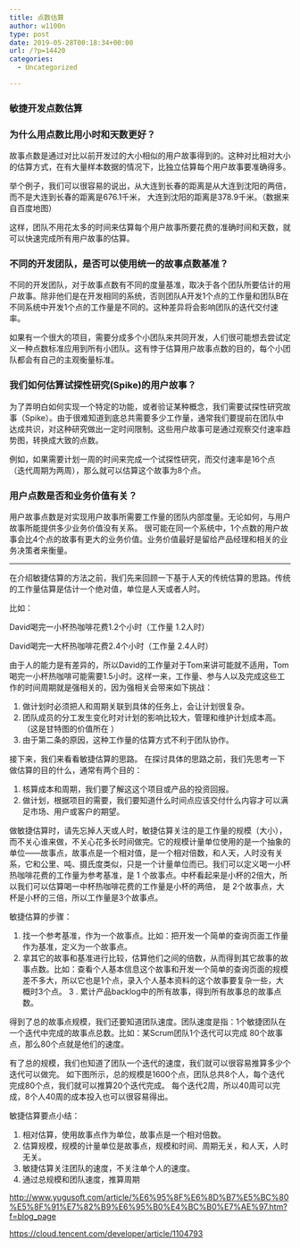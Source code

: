 ```yaml
---
title: 点数估算
author: w1100n
type: post
date: 2019-05-28T00:18:34+00:00
url: /?p=14420
categories:
  - Uncategorized

---
```

### 敏捷开发点数估算

### 为什么用点数比用小时和天数更好？

故事点数是通过对比以前开发过的大小相似的用户故事得到的。这种对比相对大小的估算方式，在有大量样本数据的情况下，比独立估算每个用户故事要准确得多。

举个例子，我们可以很容易的说出，从大连到长春的距离是从大连到沈阳的两倍，而不是大连到长春的距离是676.1千米， 大连到沈阳的距离是378.9千米。（数据来自百度地图）

这样，团队不用花太多的时间来估算每个用户故事所要花费的准确时间和天数，就可以快速完成所有用户故事的估算。

### 不同的开发团队，是否可以使用统一的故事点数基准？

不同的开发团队，对于故事点数有不同的度量基准，取决于各个团队所要估计的用户故事。除非他们是在开发相同的系统，否则团队A开发1个点的工作量和团队B在不同系统中开发1个点的工作量是不同的。这种差异将会影响团队的迭代交付速率。

如果有一个很大的项目，需要分成多个小团队来共同开发，人们很可能想去尝试定义一种点数标准应用到所有小团队。这有悖于估算用户故事点数的目的，每个小团队都会有自己的主观衡量标准。

### 我们如何估算试探性研究(Spike)的用户故事？

为了弄明白如何实现一个特定的功能，或者验证某种概念，我们需要试探性研究故事（Spike）。由于很难知道到底总共需要多少工作量，通常我们要提前在团队中达成共识，对这种研究做出一定时间限制。这些用户故事可是通过观察交付速率趋势图，转换成大致的点数。

例如，如果需要计划一周的时间来完成一个试探性研究，而交付速率是16个点（迭代周期为两周），那么就可以估算这个故事为8个点。

### 用户点数是否和业务价值有关？

用户故事点数是对实现用户故事所需要工作量的团队内部度量。无论如何，与用户故事所能提供多少业务价值没有关系。 很可能在同一个系统中，1个点数的用户故事会比4个点的故事有更大的业务价值。业务价值最好是留给产品经理和相关的业务决策者来衡量。

* * *

在介绍敏捷估算的方法之前，我们先来回顾一下基于人天的传统估算的思路。传统的工作量估算是估计一个绝对值，单位是人天或者人时。

比如：

David喝完一小杯热咖啡花费1.2个小时（工作量 1.2人时）
  
David喝完一大杯热咖啡花费2.4个小时（工作量 2.4人时）

由于人的能力是有差异的，所以David的工作量对于Tom来讲可能就不适用，Tom喝完一小杯热咖啡可能需要1.5小时。这样一来，工作量、参与人以及完成这些工作的时间周期就是强相关的，因为强相关会带来如下挑战：

  1. 做计划时必须把人和周期关联到具体的任务上，会让计划很复杂。
  2. 团队成员的分工发生变化时对计划的影响比较大，管理和维护计划成本高。（这是甘特图的价值所在 ）
  3. 由于第二条的原因，这种工作量的估算方式不利于团队协作。

接下来，我们来看看敏捷估算的思路。 在探讨具体的思路之前，我们先思考一下做估算的目的什么，通常有两个目的：

  1. 核算成本和周期，我们要了解这这个项目或产品的投资回报。
  2. 做计划，根据项目的需要，我们要知道什么时间点应该交付什么内容才可以满足市场、用户或客户的期望。

做敏捷估算时，请先忘掉人天或人时，敏捷估算关注的是工作量的规模（大小），而不关心谁来做，不关心花多长时间做完。它的规模计量单位使用的是一个抽象的单位——故事点，故事点是一个相对值，是一个相对倍数，和人天，人时没有关系，它和公里、吨、摄氏度类似，只是一个计量单位而已。我们可以定义喝一小杯热咖啡花费的工作量为参考基准，是 1 个故事点。中杯看起来是小杯的2倍大，所以我们可以估算喝一中杯热咖啡花费的工作量是小杯的两倍， 是 2个故事点，大杯是小杯的三倍，所以工作量是3个故事点。

敏捷估算的步骤：

  1. 找一个参考基准，作为一个故事点。比如：把开发一个简单的查询页面工作量作为基准，定义为一个故事点。
  2. 拿其它的故事和基准进行比较，估算他们之间的倍数，从而得到其它故事的故事点数。比如：查看个人基本信息这个故事和开发一个简单的查询页面的规模差不多大，所以它也是1个点，录入个人基本资料的这个故事要复杂一些，大概时3个点。 
    3 . 累计产品backlog中的所有故事，得到所有故事总的故事点数。

得到了总的故事点规模，我们还要知道团队速度。团队速度是指：1个敏捷团队在一个迭代中完成的故事点总数。比如：某Scrum团队1个迭代可以完成 80个故事点，那么80个点就是他们的速度。

有了总的规模，我们也知道了团队一个迭代的速度，我们就可以很容易推算多少个迭代可以做完。 如下图所示，总的规模是1600个点，团队总共8个人，每个迭代完成80个点，我们就可以推算20个迭代完成。 每个迭代2周，所以40周可以完成，8个人40周的成本投入也可以很容易得出。

敏捷估算要点小结：

  1. 相对估算，使用故事点作为单位，故事点是一个相对倍数。
  2. 估算规模，规模的计量单位是故事点，规模和时间、周期无关，和人天，人时无关。
  3. 敏捷估算关注团队的速度，不关注单个人的速度。
  4. 通过总规模和团队速度，推算周期

http://www.yugusoft.com/article/%E6%95%8F%E6%8D%B7%E5%BC%80%E5%8F%91%E7%82%B9%E6%95%B0%E4%BC%B0%E7%AE%97.htm?f=blog_page

https://cloud.tencent.com/developer/article/1104793